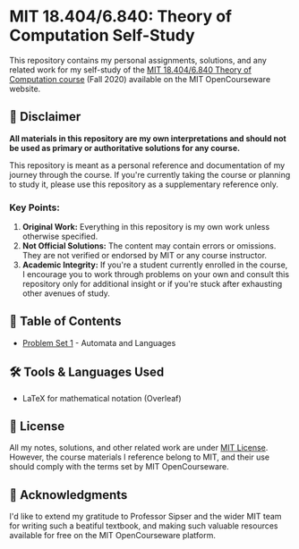# MIT 18.404/6.840: Theory of Computation Self-Study

This repository contains my personal assignments, solutions, and any related work for my self-study of the [MIT 18.404/6.840 Theory of Computation course](https://ocw.mit.edu/courses/18-404j-theory-of-computation-fall-2020/) (Fall 2020) available on the MIT OpenCourseware website.

## 🚫 Disclaimer

**All materials in this repository are my own interpretations and should not be used as primary or authoritative solutions for any course.**

This repository is meant as a personal reference and documentation of my journey through the course. If you're currently taking the course or planning to study it, please use this repository as a supplementary reference only.

### Key Points:

1. **Original Work:** Everything in this repository is my own work unless otherwise specified.
2. **Not Official Solutions:** The content may contain errors or omissions. They are not verified or endorsed by MIT or any course instructor.
3. **Academic Integrity:** If you're a student currently enrolled in the course, I encourage you to work through problems on your own and consult this repository only for additional insight or if you're stuck after exhausting other avenues of study.

## 📖 Table of Contents

- [Problem Set 1](./pdf/pset1_solution.pdf) - Automata and Languages

## 🛠️ Tools & Languages Used

- LaTeX for mathematical notation (Overleaf)

## 💼 License

All my notes, solutions, and other related work are under [MIT License](./LICENSE). However, the course materials I reference belong to MIT, and their use should comply with the terms set by MIT OpenCourseware.

## 🙏 Acknowledgments

I'd like to extend my gratitude to Professor Sipser and the wider MIT team for writing such a beatiful textbook, and making such valuable resources available for free on the MIT OpenCourseware platform.
